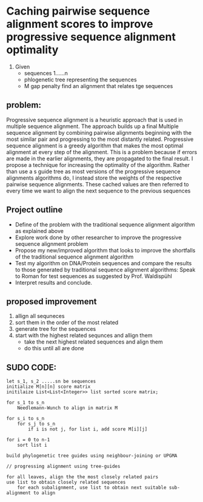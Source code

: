 

Caching pairwise sequence alignment scores to improve progressive sequence alignment optimality
===================================================================

1. Given
    - sequences 1......n
    - phlogenetic tree representing the sequences
    - M gap penalty
find an alignment that relates tge sequences

problem:
--------
Progressive sequence alignment is a heuristic approach that is used in multiple sequence alignment. The approach builds up a final Multiple sequence alignment by combining pairwise alignments beginning with the most similar pair and progressing to the most distantly related. Progressive sequence alignment is a greedy algorithm that makes the most optimal alignment at every step of the alignment. This is a problem because if errors are made in the earlier alignments, they are propagated to the final result. I propose a technique for increasing the optimality of the algorithm. Rather than use a s guide tree as most versions of the progressive sequence alignments algorithms do, I instead store the weights of the respective pairwise sequence alignments. These cached values are then referred to every time we want to align the next sequence to the previous sequences

    
Project outline
---------------
- Define of the problem with the traditional sequence alignment algorithm as explained above
- Explore work done by other researcher to improve the progressive sequence alignment problem
- Propose my new/improved algorithm that looks to improve the shortfalls of the traditional sequence alignment algorithm
- Test my algorithm on DNA/Protein sequences and compare the results to those generated by traditional sequence alignment algorithms: Speak to Roman for test sequences as suggested by Prof. Waldispühl
- Interpret results and conclude.


    
proposed improvement
--------------------
1. allign all sequneces
2. sort them in the order of the most related
3. generate tree for the sequences
4. start with the highest related sequnces and allign them
    - take the next highest related sequences and align them
    - do this until all are done

SUDO CODE:
----------

    let s_1, s_2 .....sn be sequences
    initialize M[n][n] score matrix
    initilaize List<List<Integer>> list sorted score matrix;

    for s_1 to s_n
        Needlemann-Wunch to align in matrix M
    
    for s_i to s_n
        for s_j to s_n
            if i is not j, for list i, add score M[i][j]
    
    for i = 0 to n-1
        sort list i
    
    build phylogenetic tree guides using neighbour-joining or UPGMA

    // progressing alignment using tree-guides

    for all leaves, align the the most closely related pairs
    use list to obtain closely related sequences
        for each subalignment, use list to obtain next suitable sub-alignment to align


    
